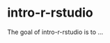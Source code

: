 
# intro-r-rstudio

<!-- badges: start -->
<!-- badges: end -->

The goal of intro-r-rstudio is to ...

